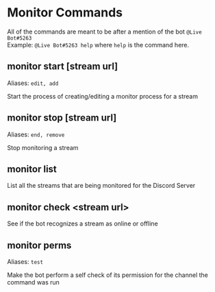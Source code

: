 # Monitor Commands

All of the commands are meant to be after a mention of the bot `@Live Bot#5263`   
Example: `@Live Bot#5263 help` where `help` is the command here.

## monitor start \[stream url\]

Aliases: `edit, add`

Start the process of creating/editing a monitor process for a stream

## monitor stop \[stream url\]

Aliases: `end, remove`

Stop monitoring a stream

## monitor list

List all the streams that are being monitored for the Discord Server

## monitor check &lt;stream url&gt;

See if the bot recognizes a stream as online or offline

## monitor perms

Aliases: `test`

Make the bot perform a self check of its permission for the channel the command was run

